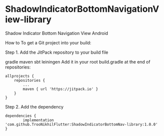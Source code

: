 # ShadowIndicatorBottomNavigationView-library
Shadow Indicator Bottom Navigation View Android

How to
To get a Git project into your build:

Step 1. Add the JitPack repository to your build file

gradle
maven
sbt
leiningen
Add it in your root build.gradle at the end of repositories:

	allprojects {
		repositories {
			...
			maven { url 'https://jitpack.io' }
		}
	}
Step 2. Add the dependency

	dependencies {
	        implementation 'com.github.TrooNikhilFlutter:ShadowIndicatorBottomNav-library:1.0.0'
	}
